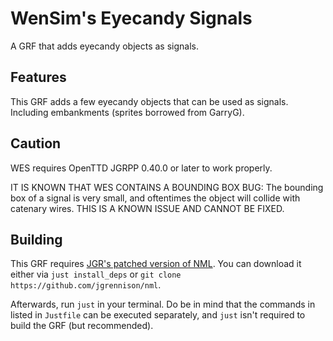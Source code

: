 # WenSim's Eyecandy Signals

A GRF that adds eyecandy objects as signals.

## Features

This GRF adds a few eyecandy objects that can be used as signals.
Including embankments (sprites borrowed from GarryG).

## Caution

WES requires OpenTTD JGRPP 0.40.0 or later to work properly.

IT IS KNOWN THAT WES CONTAINS A BOUNDING BOX BUG:
The bounding box of a signal is very small, and oftentimes the object will collide with catenary wires.
THIS IS A KNOWN ISSUE AND CANNOT BE FIXED.

## Building

This GRF requires [JGR's patched version of NML](https://github.com/jgrennison/nml).
You can download it either via `just install_deps` or `git clone https://github.com/jgrennison/nml`.

Afterwards, run `just` in your terminal.
Do be in mind that the commands in listed in `Justfile` can be executed separately,
and `just` isn't required to build the GRF (but recommended).
